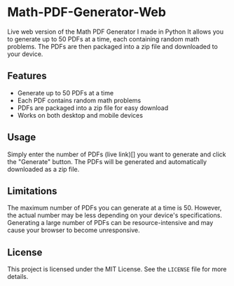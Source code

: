 # Math-PDF-Generator-Web
Live web version of the Math PDF Generator I made in Python
 It allows you to generate up to 50 PDFs at a time, each containing random math problems. The PDFs are then packaged into a zip file and downloaded to your device.

## Features

- Generate up to 50 PDFs at a time
- Each PDF contains random math problems
- PDFs are packaged into a zip file for easy download
- Works on both desktop and mobile devices

## Usage

Simply enter the number of PDFs (live link)[] you want to generate and click the "Generate" button. The PDFs will be generated and automatically downloaded as a zip file.

## Limitations

The maximum number of PDFs you can generate at a time is 50. However, the actual number may be less depending on your device's specifications. Generating a large number of PDFs can be resource-intensive and may cause your browser to become unresponsive.


## License

This project is licensed under the MIT License. See the `LICENSE` file for more details.
